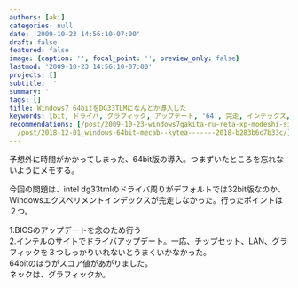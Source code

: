 ```yaml
---
authors: [aki]
categories: null
date: '2009-10-23 14:56:10-07:00'
draft: false
featured: false
image: {caption: '', focal_point: '', preview_only: false}
lastmod: '2009-10-23 14:56:10-07:00'
projects: []
subtitle: ''
summary: ''
tags: []
title: Windows7 64bitをDG33TLMになんとか導入した
keywords: [bit, ドライバ, グラフィック, アップデート, '64', 完走, インデックス, dg, bios, intel]
recommendations: [/post/2009-10-23-windows7gakita-ru-reta-xp-modeshi-sita/, /post/2009-10-25-macdui-ying-siteinainasnopurintosabaji-neng-woshi-uniha/,
  /post/2018-12-01_windows-64bit-mecab--kytea-------2018-b283b6c7b33c/]
---
```


予想外に時間がかかってしまった、64bit版の導入。つまずいたところを忘れないようにメモする。

今回の問題は、intel dg33tmlのドライバ周りがデフォルトでは32bit版なのか、Windowsエクスペリメントインデックスが完走しなかった。行ったポイントは２つ。

1.BIOSのアップデートを念のため行う  
2.インテルのサイトでドライバアップデート。一応、チップセット、LAN、グラフィックを３つしっかりいれないとうまくいかなかった。  
64bitのほうがスコア値があがりました。  
ネックは、グラフィックか。